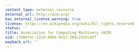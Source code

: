 ```yaml
---
content_type: external-resource
external_url: http://acm.org/
has_external_license_warning: true
license: https://en.wikipedia.org/wiki/All_rights_reserved
status: ''
title: Association for Computing Machinery (ACM)
uid: 17b0efec-22c8-405b-9317-28dc2243c42f
wayback_url: ''
---
```

